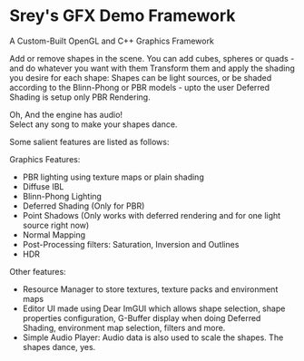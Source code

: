 # Srey's GFX Demo Framework 

A Custom-Built OpenGL and C++ Graphics Framework 

Add or remove shapes in the scene. You can add cubes, spheres or quads - and do whatever you want with them
Transform them and apply the shading you desire for each shape: Shapes can be light sources, or be shaded according to the Blinn-Phong or PBR models - upto the user
Deferred Shading is setup only PBR Rendering. 

Oh, And the engine has audio!  
Select any song to make your shapes dance. 

Some salient features are listed as follows:

Graphics Features:
* PBR lighting using texture maps or plain shading
* Diffuse IBL
* Blinn-Phong Lighting
* Deferred Shading (Only for PBR)
* Point Shadows (Only works with deferred rendering and for one light source right now)
* Normal Mapping
* Post-Processing filters: Saturation, Inversion and Outlines
* HDR

Other features:
* Resource Manager to store textures, texture packs and environment maps
* Editor UI made using Dear ImGUI which allows shape selection, shape properties configuration, 
  G-Buffer display when doing Deferred Shading, environment map selection, filters and more.  
* Simple Audio Player: Audio data is also used to scale the shapes. The shapes dance, yes.


